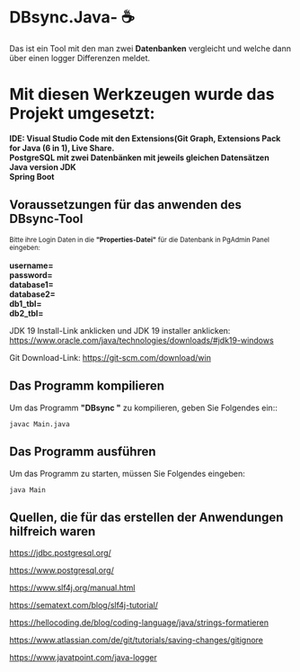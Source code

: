 # DBsync.Java- :coffee: # 

Das ist ein Tool mit den man zwei **Datenbanken** vergleicht und welche dann über einen logger Differenzen meldet. <br>

# Mit diesen Werkzeugen wurde das Projekt umgesetzt: #

**IDE: Visual Studio Code mit den Extensions(Git Graph, Extensions Pack for Java (6 in 1), Live Share. <br>
PostgreSQL mit zwei Datenbänken mit jeweils gleichen Datensätzen <br>
Java version JDK             <br>
Spring Boot** <br>

## Voraussetzungen für das anwenden des DBsync-Tool ##

<sub> Bitte ihre Login Daten in die **"Properties-Datei"** für die Datenbank in PgAdmin Panel eingeben: <sub> <br>

**username=   <br>
password=     <br>
database1=    <br>
database2=    <br>
db1_tbl=      <br>
db2_tbl=**

JDK 19 Install-Link anklicken und JDK 19 installer anklicken:
https://www.oracle.com/java/technologies/downloads/#jdk19-windows


Git Download-Link:
https://git-scm.com/download/win

## Das Programm kompilieren

Um das Programm **"DBsync "** zu kompilieren, geben Sie Folgendes ein::

```console
javac Main.java
```

## Das Programm ausführen

Um das Programm zu starten, müssen Sie Folgendes eingeben:

```console
java Main
```
## Quellen, die für das erstellen der Anwendungen hilfreich waren ##

  https://jdbc.postgresql.org/
  
  https://www.postgresql.org/
  
  https://www.slf4j.org/manual.html
  
  https://sematext.com/blog/slf4j-tutorial/
  
  https://hellocoding.de/blog/coding-language/java/strings-formatieren
  
  https://www.atlassian.com/de/git/tutorials/saving-changes/gitignore
  
  https://www.javatpoint.com/java-logger
  
